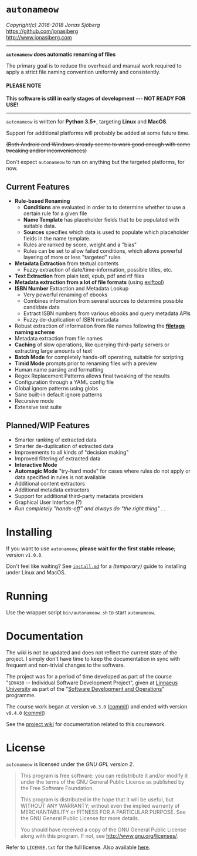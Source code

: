 `autonameow`
============
*Copyright(c) 2016-2018 Jonas Sjöberg*  
<https://github.com/jonasjberg>  
<http://www.jonasjberg.com>  

--------------------------------------------------------------------------------

__`autonameow` does automatic renaming of files__

The primary goal is to reduce the overhead and manual work required to
apply a strict file naming convention uniformly and consistently.

#### PLEASE NOTE
__This software is still in early stages of development --- NOT READY FOR USE!__

--------------------------------------------------------------------------------

`autonameow` is written for __Python 3.5+__, targeting __Linux__ and
__MacOS__.

Support for additional platforms will probably be added at some future time.

~~(Both Android and Windows already seems to work good enough with some
tweaking and/or inconveniences)~~

Don't expect `autonameow` to run on anything but the targeted platforms, for
now.


Current Features
----------------

* __Rule-based Renaming__
    * __Conditions__ are evaluated in order to to determine whether to use a
      certain rule for a given file
    * __Name Template__ has placeholder fields that to be populated with
      suitable data.
    * __Sources__ specifies which data is used to populate which placeholder
      fields in the name template.
    * Rules are ranked by score, weight and a "bias"
    * Rules can be set to allow failed conditions, which allows powerful
      layering of more or less "targeted" rules
* __Metadata Extraction__ from textual contents
    * Fuzzy extraction of date/time-information, possible titles, etc.
* __Text Extraction__ from plain text, epub, pdf and rtf files
* __Metadata extraction from a lot of file formats__ (using [exiftool][2])
* __ISBN Number__ Extraction and Metadata Lookup
    * Very powerful renaming of ebooks
    * Combines information from several sources to determine possible candidate data
    * Extract ISBN numbers from various ebooks and query metadata APIs
    * Fuzzy de-duplication of ISBN metadata
* Robust extraction of information from file names following the __[filetags][1] naming scheme__
* Metadata extraction from file names
* __Caching__ of slow operations, like querying third-party servers or extracting large amounts of text
* __Batch Mode__ for completely hands-off operating, suitable for scripting
* __Timid Mode__ prompts prior to renaming files with a preview
* Human name parsing and formatting
* Regex Replacement Patterns allows final tweaking of the results
* Configuration through a YAML config file
* Global ignore patterns using globs
* Sane built-in default ignore patterns
* Recursive mode
* Extensive test suite


Planned/WIP Features
--------------------

* Smarter ranking of extracted data
* Smarter de-duplication of extracted data
* Improvements to all kinds of "decision making"
* Improved filtering of extracted data
* __Interactive Mode__
* __Automagic Mode__ "try-hard mode" for cases where rules do not apply or data
  specified in rules is not available
* Additional content extractors
* Additional metadata extractors
* Support for additional third-party metadata providers
* Graphical User Interface (?)
* *Run completely "hands-off" and always do "the right thing" . .*


Installing
==========
If you want to use `autonameow`, __please wait for the first stable release__;
version `v1.0.0`.

Don't feel like waiting?  See [`install.md`](./install.md) for a *(temporary)*
guide to installing under Linux and MacOS.


Running
=======
Use the wrapper script `bin/autonameow.sh` to start `autonameow`.


Documentation
=============
The wiki is not be updated and does not reflect the current state of the
project. I simply don't have time to keep the documentation in sync with
frequent and non-trivial changes to the software.

The project was for a period of time developed as part of the course
"`1DV430` -- Individual Software Development Project", given at
[Linnaeus University](https://lnu.se/en/) as part of the
"[Software Development and Operations](https://udm-devops.se/)" programme.

The course work began at version `v0.3.0`
([commit](https://github.com/jonasjberg/autonameow/commit/cbe439104813d83ee5a6274eed0943433955b59c))
and ended with version `v0.4.0`
([commit](https://github.com/jonasjberg/autonameow/commit/da494350dca4f99157cc8f7541f92ca8d7f3daf1))

See the [project wiki](https://github.com/jonasjberg/autonameow/wiki) for
documentation related to this coursework.


License
=======
`autonameow` is licensed under the *GNU GPL version 2*.

> This program is free software: you can redistribute it and/or modify
> it under the terms of the GNU General Public License as published by
> the Free Software Foundation.
>
> This program is distributed in the hope that it will be useful,
> but WITHOUT ANY WARRANTY; without even the implied warranty of
> MERCHANTABILITY or FITNESS FOR A PARTICULAR PURPOSE.  See the
> GNU General Public License for more details.
>
> You should have received a copy of the GNU General Public License
> along with this program.  If not, see <http://www.gnu.org/licenses/>.

Refer to `LICENSE.txt` for the full license.
Also available [here](https://www.gnu.org/licenses/old-licenses/gpl-2.0.txt).


[1]: https://github.com/novoid/filetags
[2]: https://www.sno.phy.queensu.ca/~phil/exiftool/
